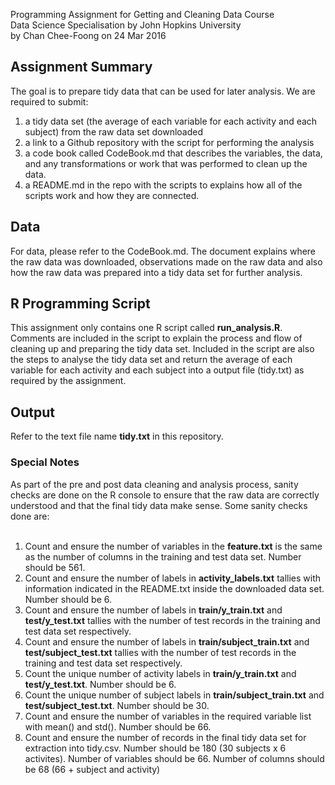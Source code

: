 Programming Assignment for Getting and Cleaning Data Course<br>
Data Science Specialisation by John Hopkins University<br>
by Chan Chee-Foong on 24 Mar 2016<br>

## Assignment Summary
The goal is to prepare tidy data that can be used for later analysis.  We are required to submit: <br>
1. a tidy data set (the average of each variable for each activity and each subject) from the raw data set downloaded<br>
2. a link to a Github repository with the script for performing the analysis<br>
3. a code book called CodeBook.md that describes the variables, the data, and any transformations or work that was performed to clean up the data.<br>
4. a README.md in the repo with the scripts to explains how all of the scripts work and how they are connected.


## Data
For data, please refer to the CodeBook.md.  The document explains where the raw data was downloaded, observations made on the raw data and also how the raw data was prepared into a tidy data set for further analysis.

## R Programming Script
This assignment only contains one R script called <B>run_analysis.R</B>.  Comments are included in the script to explain the process and flow of cleaning up and preparing the tidy data set.  Included in the script are also the steps to analyse the tidy data set and return the average of each variable for each activity and each subject into a output file (tidy.txt) as required by the assignment.

## Output
Refer to the text file name <B>tidy.txt</B> in this repository.

### Special Notes
As part of the pre and post data cleaning and analysis process, sanity checks are done on the R console to ensure that the raw data are correctly understood and that the final tidy data make sense.  Some sanity checks done are:<br><br>
1. Count and ensure the number of variables in the <B>feature.txt</B> is the same as the number of columns in the training and test data set. Number should be 561.<br>
2. Count and ensure the number of labels in <B>activity_labels.txt</B> tallies with information indicated in the README.txt inside the downloaded data set.  Number should be 6.<br>
3. Count and ensure the number of labels in <B>train/y_train.txt</B> and <B>test/y_test.txt</B> tallies with the number of test records in the training and test data set respectively.<br>
4. Count and ensure the number of labels in <B>train/subject_train.txt</B> and <B>test/subject_test.txt</B> tallies with the number of test records in the training and test data set respectively.<br>
5. Count the unique number of activity labels in <B>train/y_train.txt</B> and <B>test/y_test.txt</B>. Number should be 6.<br>
6. Count the unique number of subject labels in <B>train/subject_train.txt</B> and <B>test/subject_test.txt</B>.  Number should be 30.<br>
7. Count and ensure the number of variables in the required variable list with mean() and std().  Number should be 66.<br>
8. Count and ensure the number of records in the final tidy data set for extraction into tidy.csv.  Number should be 180 (30 subjects x 6 activites).  Number of variables should be 66.  Number of columns should be 68 (66 + subject and activity) <br>


